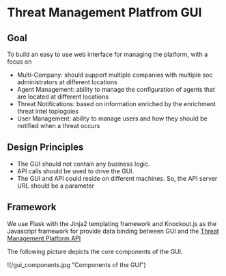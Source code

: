 # Threat Management Platfrom GUI

## Goal

To build an easy to use web interface for managing the platform, with a focus on

- Multi-Company: should support multiple companies with multiple soc administrators at different locations
- Agent Management: ability to manage the configuration of agents that are located at different locations
- Threat Notifications: based on information enriched by the enrichment threat intel toplogoies
- User Management: ability to manage users and how they should be notified when a threat occurs 

## Design Principles

- The GUI should not contain any business logic.  
- API calls should be used to drive the GUI.  
- The GUI and API could reside on different machines.  So, the API server URL should be a parameter

## Framework

We use Flask with the Jinja2 templating framework and Knockout.js as the Javascript framework for provide data binding between GUI and the [Threat Management Platform API](https://github.com/flyballlabs/threatdetectionservice/tree/master/api)

The following picture depicts the core components of the GUI.  

!(/gui_components.jpg "Components of the GUI")
